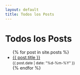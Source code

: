 ```yaml
---
layout: default
title: Todos los Posts
---
```


# Todos los Posts

<div class="grid-section">
  <ul>
    {% for post in site.posts %}
      <li>
        <a href="{{ post.url }}">{{ post.title }}</a>
        <br>
        <small>{{ post.date | date: "%d-%m-%Y" }}</small>
      </li>
    {% endfor %}
  </ul>
</div>
